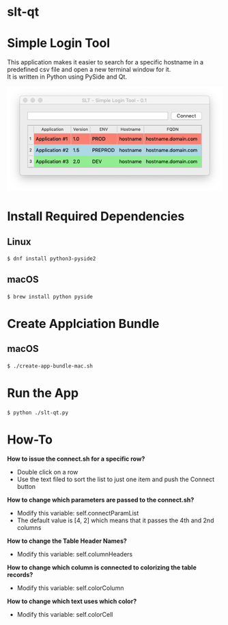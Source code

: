 # slt-qt

# Simple Login Tool

This application makes it easier to search for a specific hostname in a predefined csv file and open a new terminal window for it.<br/>
It is written in Python using PySide and Qt.

![Screenshot](/screenshot/slt-qt-v0.1.png "slt-qt v0.1")

# Install Required Dependencies
## Linux

``
$ dnf install python3-pyside2
``

## macOS

``
$ brew install python pyside 
``

# Create Applciation Bundle
## macOS

``
$ ./create-app-bundle-mac.sh
``

# Run the App

``
$ python ./slt-qt.py
``

# How-To
**How to issue the connect.sh for a specific row?**
- Double click on a row
- Use the text filed to sort the list to just one item and push the Connect button

**How to change which parameters are passed to the connect.sh?**
- Modify this variable: self.connectParamList
- The default value is [4, 2] which means that it passes the 4th and 2nd columns

**How to change the Table Header Names?**
- Modify this variable: self.columnHeaders

**How to change which column is connected to colorizing the table records?**
- Modify this variable: self.colorColumn

**How to change which text uses which color?**
- Modify this variable: self.colorCell
